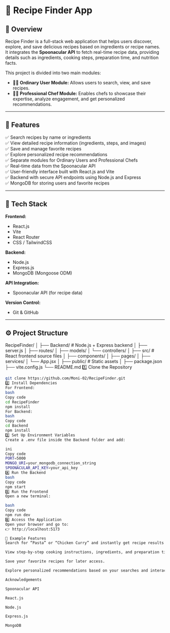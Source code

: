 # 🍴 Recipe Finder App

## 📖 Overview
Recipe Finder is a full-stack web application that helps users discover, explore, and save delicious recipes based on ingredients or recipe names.  
It integrates the **Spoonacular API** to fetch real-time recipe data, providing details such as ingredients, cooking steps, preparation time, and nutrition facts.  

This project is divided into two main modules:
- 👩‍🍳 **Ordinary User Module:** Allows users to search, view, and save recipes.
- 👨‍🍳 **Professional Chef Module:** Enables chefs to showcase their expertise, analyze engagement, and get personalized recommendations.

---

## 🚀 Features
✅ Search recipes by name or ingredients  
✅ View detailed recipe information (ingredients, steps, and images)  
✅ Save and manage favorite recipes  
✅ Explore personalized recipe recommendations  
✅ Separate modules for Ordinary Users and Professional Chefs  
✅ Real-time data from the Spoonacular API  
✅ User-friendly interface built with React.js and Vite  
✅ Backend with secure API endpoints using Node.js and Express  
✅ MongoDB for storing users and favorite recipes  

---

## 🧰 Tech Stack

**Frontend:**  
- React.js  
- Vite  
- React Router  
- CSS / TailwindCSS  

**Backend:**  
- Node.js  
- Express.js  
- MongoDB (Mongoose ODM)

**API Integration:**  
- Spoonacular API (for recipe data)

**Version Control:**  
- Git & GitHub

---

## ⚙️ Project Structure
RecipeFinder/
│
├── Backend/ # Node.js + Express backend
│ ├── server.js
│ ├── routes/
│ ├── models/
│ └── controllers/
│
├── src/ # React frontend source files
│ ├── components/
│ ├── pages/
│ ├── services/
│ └── App.jsx
│
├── public/ # Static assets
│
├── package.json
├── vite.config.js
└── README.md
1️⃣ Clone the Repository
```bash
git clone https://github.com/Moni-02/RecipeFinder.git
2️⃣ Install Dependencies
For Frontend:
bash
Copy code
cd RecipeFinder
npm install
For Backend:
bash
Copy code
cd Backend
npm install
3️⃣ Set Up Environment Variables
Create a .env file inside the Backend folder and add:

ini
Copy code
PORT=5000
MONGO_URI=your_mongodb_connection_string
SPOONACULAR_API_KEY=your_api_key
4️⃣ Run the Backend
bash
Copy code
npm start
5️⃣ Run the Frontend
Open a new terminal:

bash
Copy code
npm run dev
6️⃣ Access the Application
Open your browser and go to:
👉 http://localhost:5173

🧪 Example Features
Search for “Pasta” or “Chicken Curry” and instantly get recipe results from the Spoonacular API.

View step-by-step cooking instructions, ingredients, and preparation time.

Save your favorite recipes for later access.

Explore personalized recommendations based on your searches and interactions.

Acknowledgements

Spoonacular API

React.js

Node.js

Express.js

MongoDB
